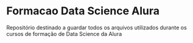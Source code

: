 # Formacao Data Science Alura

Repositório destinado a guardar todos os arquivos utilizados durante os cursos de formação de Data Science da Alura
